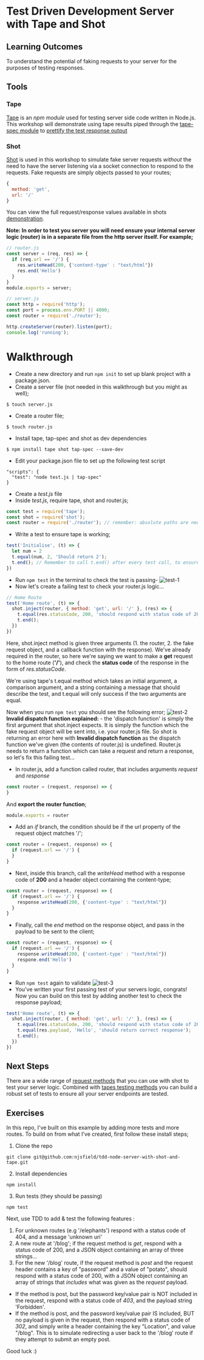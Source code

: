 # Test Driven Development Server with Tape and Shot

## Learning Outcomes
To understand the potential of faking requests to your server for the purposes of testing responses.

## Tools

### Tape
[Tape](https://github.com/substack/tape) is an *npm module* used for testing server side code written in Node.js. This workshop will demonstrate using tape results piped through the  [tape-spec module](https://github.com/scottcorgan/tap-spec) to [prettify the test response output](https://github.com/substack/tape#things-that-go-well-with-tape)

### Shot
[Shot](https://github.com/hapijs/shot) is used in this workshop to simulate fake server requests *without* the need to have the server listening via a socket connection to respond to the requests. Fake requests are simply objects passed to your routes;
```javascript
{
  method: 'get',
  url: '/'
}
```
You can view the full request/response values available in shots [demonstration](https://github.com/hapijs/shot).

**Note: In order to test you server you will need ensure your internal server logic (router) is in a separate file from the http server itself. For example;**

```javascript
// router.js
const server = (req, res) => {
  if (req.url == '/') {
    res.writeHead(200, {'content-type' : "text/html"})
    res.end('Hello')
  }
}
module.exports = server;

// server.js
const http = require('http');
const port = process.env.PORT || 4000;
const router = require('./router');

http.createServer(router).listen(port);
console.log('running');
```

# Walkthrough

- Create a new directory and run `npm init` to set up blank project with a package.json.
- Create a server file (not needed in this walkthrough but you might as well);
```
$ touch server.js
```
- Create a router file;
```
$ touch router.js
```
- Install tape, tap-spec and shot as dev dependencies
```
$ npm install tape shot tap-spec --save-dev
```
- Edit your package.json file to set up the following test script
```
"scripts": {
  "test": "node test.js | tap-spec"
}
```
- Create a *test.js* file
- Inside *test.js*, require tape, shot and router.js;
```javascript
const test = require('tape');
const shot = require('shot');
const router = require('./router'); // remember: absolute paths are needed for local modules, and if you're working with a javascript file, the '.js' extension is not required (you can still add the extension if you like
```
- Write a test to ensure tape is working;
```javascript
test('Initialise', (t) => {
  let num = 2
  t.equal(num, 2, 'Should return 2');
  t.end(); // Remember to call t.end() after every test call, to ensure tests run in order
})
```
- Run `npm test` in the terminal to check the test is passing-
![test-1](./docs/test-1.png)
- Now let's create a failing test to check your router.js logic...
```javascript
// Home Route
test('Home route', (t) => {
  shot.inject(router, { method: 'get', url: '/' }, (res) => {
    t.equal(res.statusCode, 200, 'should respond with status code of 200');
    t.end();
  })
})
```
Here, shot.inject method is given three arguments (1. the router, 2. the fake request object, and a callback function with the response). We've already required in the router, so here we're saying we want to make a **get** request to the home route (**'/'**), and check the **status code** of the response in the form of *res.statusCode*.

We're using tape's t.equal method which takes an initial argument, a comparison argument, and a string containing a message that should describe the test, and t.equal will only success if the two arguments are equal.

Now when you run `npm test` you should see the following error;
![test-2](./docs/test-2.png)
**Invalid dispatch function explained:** - the 'dispatch function' is simply the first argument that shot.inject expects. It is simply the function which the fake request object will be sent into, i.e. your router.js file. So shot is returning an error here with **Invalid dispatch function** as the dispatch function we've given (the contents of router.js) is undefined. Router.js needs to return a function which can take a request and return a response, so let's fix this failing test...
- In router.js, add a function called router, that includes arguments *request* and *response*
```javascript
const router = (request, response) => {
}
```
And **export the router function**;
```javascript
module.exports = router
```
- Add an *if* branch, the condition should be if the url property of the request object matches '/';
```javascript
const router = (request, response) => {
  if (request.url == '/') {
  }
}
```
- Next, inside this branch, call the *writeHead* method with a response code of **200** and a header object containing the content-type;
```javascript
const router = (request, response) => {
  if (request.url == '/') {
    response.writeHead(200, {'content-type' : "text/html"})
  }
}
```
- Finally, call the *end* method on the response object, and pass in the payload to be sent to the client;
```javascript
const router = (request, response) => {
  if (request.url == '/') {
    response.writeHead(200, {'content-type' : "text/html"})
    respone.end('Hello')
  }
}
```
- Run `npm test` again to validate
![test-3](./docs/test-3.png)
- You've written your first passing test of your servers logic, congrats! Now you can build on this test by adding another test to check the response payload;
```javascript
test('Home route', (t) => {
  shot.inject(router, { method: 'get', url: '/' }, (res) => {
    t.equal(res.statusCode, 200, 'should respond with status code of 200');
    t.equal(res.payload, 'Hello', 'should return correct response');
    t.end();
  })
})
```

## Next Steps

There are a wide range of [request methods](https://github.com/hapijs/shot/blob/master/API.md) that you can use with shot to test your server logic. Combined with [tapes testing methods](https://github.com/substack/tape) you can build a robust set of tests to ensure all your server endpoints are tested.

## Exercises

In this repo, I've built on this example by adding more tests and more routes. To build on from what I've created, first follow these install steps;


1. Clone the repo
```
git clone git@github.com:njsfield/tdd-node-server-with-shot-and-tape.git
```
2. Install dependencies
```
npm install
```
3. Run tests (they should be passing)
```
npm test
```

Next, use TDD to add & test the following features :

1. For unknown routes (e.g '/elephants') respond with a status code of 404, and a message 'unknown uri'
2. A new route at '/blog'; if the request method is *get*, respond with a status code of 200, and a JSON object containing an array of three strings...
3. For the new '/blog' route, if the request method is *post* and the request header contains a key of "password" and a value of "potato", should respond with a status code of 200, with a JSON object containing an array of strings that *includes* what was given as the *request* payload.
  - If the method is post, but the password key/value pair is NOT included in the request, respond with a status code of *403*, and the payload string 'Forbidden'.
  - If the method is post, and the password key/value pair IS included, BUT no payload is given in the request, then respond with a status code of *302*, and simply write a header containing the key "Location", and value "/blog". This is to simulate redirecting a user back to the '/blog' route if they attempt to submit an empty post.

Good luck :)
